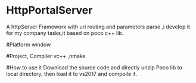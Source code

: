 # HttpPortalServer
A  httpServer Framework with uri routing and parameters parse ,i develop it for my company tasks,it based on poco c++ lib.

#Platform
window

#Project, Compiler
vc++ ,nmake

#How to use it
Download the source code and directly unzip Poco lib to local directory, then load it to vs2017 and compoile it.
